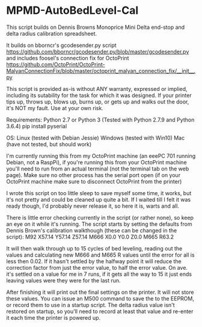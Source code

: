 # MPMD-AutoBedLevel-Cal
This script builds on Dennis Browns Monoprice Mini Delta end-stop and delta radius calibration spreadsheet.

It builds on bborncr's gcodesender.py script https://github.com/bborncr/gcodesender.py/blob/master/gcodesender.py
and includes foosel's connection fix for OctoPrint https://github.com/OctoPrint/OctoPrint-MalyanConnectionFix/blob/master/octoprint_malyan_connection_fix/__init__.py

This script is provided as-is without ANY warranty, expressed or implied, including its sutability for the task for which it was designed.
If your printer tips up, throws up, blows up, burns up, or gets up and walks out the door, it's NOT my fault.
Use at your own risk.

Requirements:
    Python 2.7 or Python 3 (Tested with Python 2.7.9 and Python 3.6.4)
	pip install pyserial

OS:
  Linux (tested with Debian Jessie)
	Windows (tested with Win10)
	Mac (have not tested, but should work)


I'm currently running this from my OctoPrint machine (an eeePC 701 running Debian, not a RaspPi),
 if you're running this from your OctoPrint machine you'll need to run from an actual terminal (not the terminal tab on the web page).
Make sure no other process has the serial port open (if on your OctoPrint machine make sure to disconnect OctoPrint from the printer)

I wrote this script on too little sleep to save myself some time, it works, but it's not pretty and could be cleaned up quite a bit.
If I waited till I felt it was ready though, I'd probably never release it, so here it is, warts and all.

There is little error checking currently in the script (or rather none), so keep an eye on it while it's running.
The script starts by setting the defaults from Dennis Brown's calibration walkthough (these can be changed in the script):
    M92 X57.14 Y57.14 Z57.14
	M666 X0.0 Y0.0 Z0.0
	M665 R63.2

It will then walk through up to 15 cycles of bed leveling, reading out the values and calculating new M666 and M665 R values until
the error for all is less then 0.02. If it hasn't settled by the halfway point it will reduce the correction factor from just the
error value, to half the error value. On ave. it's settled on a value for me in 7 runs, if it gets all the way to 15 it just ends
leaving values were they were for the last run.

After finishing it will print out the final settings on the printer. It will not store these values. You can issue an M500 command
to save the to the EEPROM, or record them to use in a startup script. The delta radius value isn't restored on startup, so you'll
need to record at least that value and re-enter it each time the printer is powered up.
